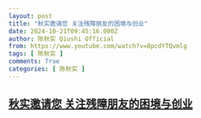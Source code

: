```yaml
---
layout: post
title: "秋实邀请您 关注残障朋友的困境与创业"
date: 2024-10-21T09:45:16.000Z
author: 陈秋实 Qiushi Official
from: https://www.youtube.com/watch?v=8pcdYTQvmlg
tags: [ 陈秋实 ]
comments: True
categories: [ 陈秋实 ]
---
```

<!--1729503916000-->
[秋实邀请您 关注残障朋友的困境与创业](https://www.youtube.com/watch?v=8pcdYTQvmlg)
------

<div>

</div>
